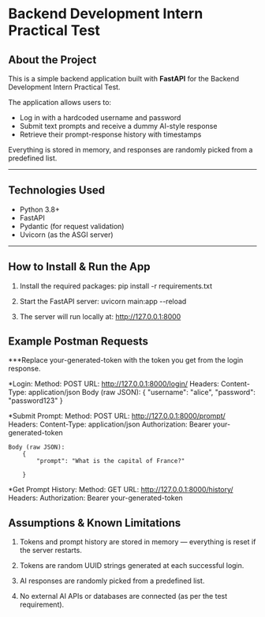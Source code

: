 # Backend Development Intern Practical Test

## About the Project

This is a simple backend application built with **FastAPI** for the Backend Development Intern Practical Test.  

The application allows users to:
- Log in with a hardcoded username and password
- Submit text prompts and receive a dummy AI-style response
- Retrieve their prompt-response history with timestamps

Everything is stored in memory, and responses are randomly picked from a predefined list.

---

## Technologies Used

- Python 3.8+
- FastAPI
- Pydantic (for request validation)
- Uvicorn (as the ASGI server)

---

## How to Install & Run the App

1. Install the required packages:
    pip install -r requirements.txt

2. Start the FastAPI server:
    uvicorn main:app --reload

3. The server will run locally at:
    http://127.0.0.1:8000
    
## Example Postman Requests
***Replace your-generated-token with the token you get from the login response.


*Login:
    Method: POST
    URL: http://127.0.0.1:8000/login/
    Headers: 
        Content-Type: application/json
    Body (raw JSON):
        {
            "username": "alice",
            "password": "password123"
        }


*Submit Prompt:
    Method: POST
    URL: http://127.0.0.1:8000/prompt/
    Headers:
        Content-Type: application/json
        Authorization: Bearer your-generated-token

    Body (raw JSON):
        {
            "prompt": "What is the capital of France?"
        
        }

*Get Prompt History:
    Method: GET
    URL: http://127.0.0.1:8000/history/
    Headers:
        Authorization: Bearer your-generated-token





##  Assumptions & Known Limitations
1. Tokens and prompt history are stored in memory — everything is reset if the server restarts.

2. Tokens are random UUID strings generated at each successful login.

3. AI responses are randomly picked from a predefined list.

4. No external AI APIs or databases are connected (as per the test requirement).
